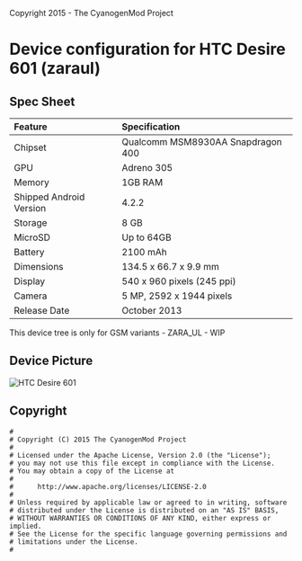 Copyright 2015 - The CyanogenMod Project

# Device configuration for HTC Desire 601 (zaraul)

## Spec Sheet

| Feature                 | Specification                     |
| :---------------------- | :-------------------------------- |
| Chipset                 | Qualcomm MSM8930AA Snapdragon 400 |
| GPU                     | Adreno 305                        |
| Memory                  | 1GB RAM                           |
| Shipped Android Version | 4.2.2                             |
| Storage                 | 8 GB                          |
| MicroSD                 | Up to 64GB                       |
| Battery                 | 2100 mAh                          |
| Dimensions              | 134.5 x 66.7 x 9.9 mm         |
| Display                 | 540 x 960 pixels (245 ppi)  |
| Camera                  | 5 MP, 2592 х 1944 pixels     |
| Release Date            | October 2013                    |

This device tree  is only for GSM variants - ZARA_UL - WIP
## Device Picture

![HTC Desire 601](http://www.htc.com/managed-assets/shared/desktop/smartphones/htc-desire-601/marquee/htc-desire-601-en-slide-02.png "HTC Desire 601")

## Copyright

```
#
# Copyright (C) 2015 The CyanogenMod Project
#
# Licensed under the Apache License, Version 2.0 (the "License");
# you may not use this file except in compliance with the License.
# You may obtain a copy of the License at
#
#      http://www.apache.org/licenses/LICENSE-2.0
#
# Unless required by applicable law or agreed to in writing, software
# distributed under the License is distributed on an "AS IS" BASIS,
# WITHOUT WARRANTIES OR CONDITIONS OF ANY KIND, either express or implied.
# See the License for the specific language governing permissions and
# limitations under the License.
#
```
